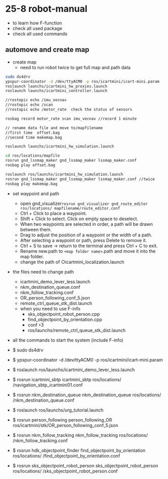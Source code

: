 # 25-8 robot-manual

- to learn how F-function
- check all used package
- check all used commands

## automove and create map

- create map
  - need to run robot twice to get full map  and path data

```bash
sudo ds4drv
ypspur-coordinator -d /dev/ttyACM0 -p ros/icartmini/icart-mini.param
roslaunch launchs/icartmini_hw_proxies.launch
roslaunch launchs/icartmini_controller.launch

//rostopic echo /imu_vecnav
//rostopic echo /scan
//rostopic echo /motor_rate  check the status of sensors 

rosbag record motor_rate scan imu_vecnav //record 1 minute 

// rename data file and move to/mapfilename
//first time  offset.bag
//second time makemap.bag

roslaunch launchs/icartmini_hw_simulation.launch

cd ros/locations/mapfile
rosrun gnd_lssmap_maker gnd_lssmap_maker lssmap_maker.conf
rosbag play offset.bag

roslaunch ros/launchs/icartmini_hw_simulation.launch 
rosrun gnd_lssmap_maker gnd_lssmap_maker lssmap_maker.conf //twice
rosbag play makemap.bag
```

- set waypoint and path

  - open gnd_visualizer`rosrun gnd_visualizer gnd_route_editor ros/locations/ mapfilename/route_editor.conf`
  - Ctrl + Click to place a waypoint.
  - Shift + Click to select. Click on empty space to deselect.
  - When two waypoints are selected in order, a path will be drawn between them.
  - Drag to adjust the position of a waypoint or the width of a path.
  - After selecting a waypoint or path, press Delete to remove it.
  - Ctrl + S to save → return to the terminal and press Ctrl + C to exit.
  - Rename new.path to `<map folder name>`.path and move it into the map folder.
  - change the path of ○icartmini_localization.launch

- the files need to change path

  - icartmini_demo_lever_less.launch
  - nkm_destination_queue.conf
  - nkm_follow_tracking.conf
  - OR_person_following_conf_5.json
  - remote_ctrl_queue_stk_dist.launch
  - when you need to use F-info
    - sks_objectpoint_robot_person.cpp
    - find_objectpoint_by_orientation.cpp
    - conf ☓3
    - ros/launchs/remote_ctrl_queue_stk_dist.launch

- all the commands to start the system (include F-info)

- $ sudo ds4drv
- $ ypspur-coordinator -d /dev/ttyACM0 -p ros/icartmini/icart-mini.param
- $ roslaunch ros/launchs/icartmini_demo_lever_less.launch
- $ rosrun icartmini_sbtp icartmini_sbtp ros/locations/ /navigation_sbtp_icartmini01.conf
- $ rosrun nkm_destination_queue nkm_destination_queue ros/locations/ /nkm_destination_queue.conf
- $ roslaunch ros/launchs/urg_tutorial.launch
- $ rosrun person_following person_following_OR ros/icartmini/stk/OR_person_following_conf_5.json
- $ rosrun nkm_follow_tracking nkm_follow_tracking ros/locations/ /nkm_follow_tracking.conf
- $ rosrun hdk_objectpoint_finder find_objectpoint_by_orientation ros/locations/ /find_objectpoint_by_orientation.conf
- $ rosrun sks_objectpoint_robot_person sks_objectpoint_robot_person ros/locations/ /sks_objectpoint_robot_person.conf

